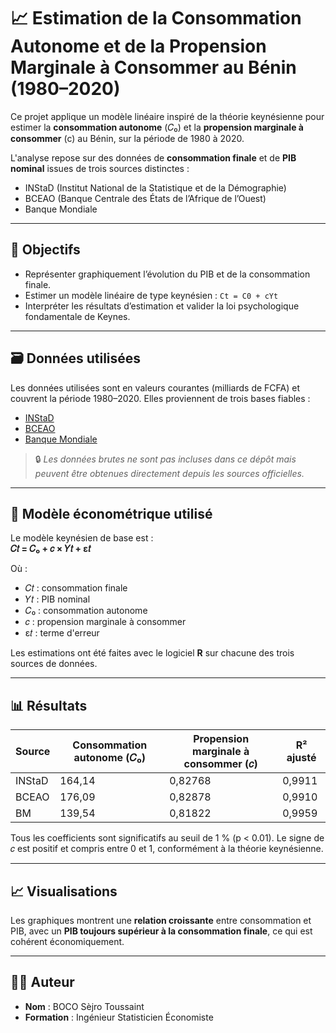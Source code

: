 # 📈 Estimation de la Consommation Autonome et de la Propension Marginale à Consommer au Bénin (1980–2020)

Ce projet applique un modèle linéaire inspiré de la théorie keynésienne pour estimer la **consommation autonome** (𝐶₀) et la **propension marginale à consommer** (c) au Bénin, sur la période de 1980 à 2020.

L'analyse repose sur des données de **consommation finale** et de **PIB nominal** issues de trois sources distinctes :  
- INStaD (Institut National de la Statistique et de la Démographie)  
- BCEAO (Banque Centrale des États de l’Afrique de l’Ouest)  
- Banque Mondiale

---

## 📌 Objectifs

- Représenter graphiquement l’évolution du PIB et de la consommation finale.
- Estimer un modèle linéaire de type keynésien : `Ct = C0 + cYt`
- Interpréter les résultats d’estimation et valider la loi psychologique fondamentale de Keynes.

---

## 🗃️ Données utilisées

Les données utilisées sont en valeurs courantes (milliards de FCFA) et couvrent la période 1980–2020. Elles proviennent de trois bases fiables :

- [INStaD](https://instad.bj/)
- [BCEAO](https://www.bceao.int/)
- [Banque Mondiale](https://data.worldbank.org/)

> 🔒 *Les données brutes ne sont pas incluses dans ce dépôt mais peuvent être obtenues directement depuis les sources officielles.*

---

## 🔢 Modèle économétrique utilisé

Le modèle keynésien de base est :  
**𝐶𝑡 = 𝐶₀ + 𝑐 × 𝑌𝑡 + ε𝑡**

Où :
- 𝐶𝑡 : consommation finale
- 𝑌𝑡 : PIB nominal
- 𝐶₀ : consommation autonome
- 𝑐 : propension marginale à consommer
- ε𝑡 : terme d'erreur

Les estimations ont été faites avec le logiciel **R** sur chacune des trois sources de données.

---

## 📊 Résultats

| Source   | Consommation autonome (𝐶₀) | Propension marginale à consommer (𝑐) | R² ajusté |
|----------|-----------------------------|--------------------------------------|-----------|
| INStaD   | 164,14                      | 0,82768                              | 0,9911    |
| BCEAO    | 176,09                      | 0,82878                              | 0,9910    |
| BM       | 139,54                      | 0,81822                              | 0,9959    |

Tous les coefficients sont significatifs au seuil de 1 % (p < 0.01). Le signe de 𝑐 est positif et compris entre 0 et 1, conformément à la théorie keynésienne.

---

## 📈 Visualisations

Les graphiques montrent une **relation croissante** entre consommation et PIB, avec un **PIB toujours supérieur à la consommation finale**, ce qui est cohérent économiquement.

---

## 🧑‍💻 Auteur

- **Nom** : BOCO Sèjro Toussaint  
- **Formation** : Ingénieur Statisticien Économiste


